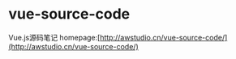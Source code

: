 # vue-source-code
Vue.js源码笔记
homepage:[http://awstudio.cn/vue-source-code/](http://awstudio.cn/vue-source-code/)

